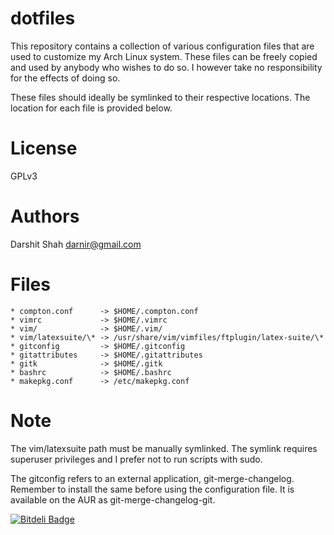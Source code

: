 dotfiles
========

This repository contains a collection of various configuration files that are
used to customize my Arch Linux system. These files can be freely copied
and used by anybody who wishes to do so. I however take no responsibility for
the effects of doing so.

These files should ideally be symlinked to their respective locations. The
location for each file is provided below.

License
=======
GPLv3

Authors
=======
Darshit Shah  <darnir@gmail.com>

Files
=====
    * compton.conf      -> $HOME/.compton.conf
    * vimrc             -> $HOME/.vimrc
    * vim/              -> $HOME/.vim/
    * vim/latexsuite/\* -> /usr/share/vim/vimfiles/ftplugin/latex-suite/\*
    * gitconfig         -> $HOME/.gitconfig
    * gitattributes     -> $HOME/.gitattributes
    * gitk              -> $HOME/.gitk
    * bashrc            -> $HOME/.bashrc
    * makepkg.conf      -> /etc/makepkg.conf

Note
====
The vim/latexsuite path  must be manually symlinked. The symlink requires
superuser privileges and I prefer not to run scripts with sudo.

The gitconfig refers to an external application, git-merge-changelog. Remember
to install the same before using the configuration file. It is available on the
AUR as git-merge-changelog-git.


[![Bitdeli Badge](https://d2weczhvl823v0.cloudfront.net/darnir/dotfiles/trend.png)](https://bitdeli.com/free "Bitdeli Badge")

